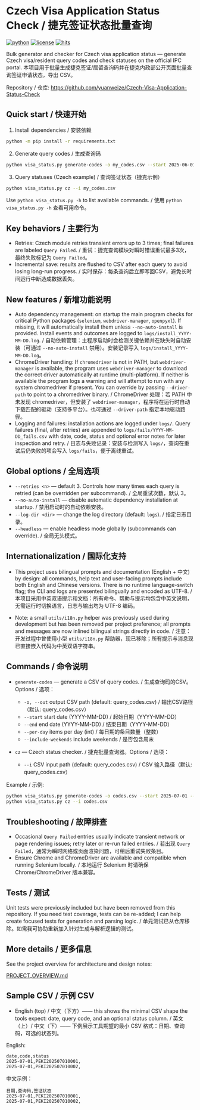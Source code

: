 

# Czech Visa Application Status Check / 捷克签证状态批量查询

<!-- Badges -->
[![python](https://img.shields.io/badge/python-3.8%2B-blue)](https://www.python.org/)
[![license](https://img.shields.io/badge/license-MIT-green)](LICENSE)
[![hits](https://img.shields.io/badge/usage-experimental-orange)](README.md)


Bulk generator and checker for Czech visa application status — generate Czech visa/resident query codes and check statuses on the official IPC portal. 本项目用于批量生成捷克签证/居留查询码并在捷克内政部公开页面批量查询签证申请状态，导出 CSV。


Repository / 仓库: https://github.com/yuanweize/Czech-Visa-Application-Status-Check

## Quick start / 快速开始

1. Install dependencies / 安装依赖

```bash
python -m pip install -r requirements.txt
```

2. Generate query codes / 生成查询码

```bash
python visa_status.py generate-codes -o my_codes.csv --start 2025-06-01 --end 2025-08-15 --per-day 5
```

3. Query statuses (Czech example) / 查询签证状态（捷克示例）

```bash
python visa_status.py cz --i my_codes.csv
```

Use `python visa_status.py -h` to list available commands. / 使用 `python visa_status.py -h` 查看可用命令。

## Key behaviors / 主要行为

- Retries: Czech module retries transient errors up to 3 times; final failures are labeled `Query Failed`. / 重试：捷克查询模块对瞬时错误重试最多3次，最终失败标记为 `Query Failed`。
- Incremental save: results are flushed to CSV after each query to avoid losing long-run progress. / 实时保存：每条查询后立即写回CSV，避免长时间运行中断造成数据丢失。

## New features / 新增功能说明

- Auto dependency management: on startup the main program checks for critical Python packages (`selenium`, `webdriver-manager`, `openpyxl`). If missing, it will automatically install them unless `--no-auto-install` is provided. Install events and outcomes are logged to `logs/install_YYYY-MM-DD.log`. / 自动依赖管理：主程序启动时会检测关键依赖并在缺失时自动安装（可通过 `--no-auto-install` 禁用）。安装记录写入 `logs/install_YYYY-MM-DD.log`。
- ChromeDriver handling: If `chromedriver` is not in PATH, but `webdriver-manager` is available, the program uses `webdriver-manager` to download the correct driver automatically at runtime (multi-platform). If neither is available the program logs a warning and will attempt to run with any system chromedriver if present. You can override by passing `--driver-path` to point to a chromedriver binary. / ChromeDriver 处理：若 PATH 中未发现 chromedriver，但安装了 `webdriver-manager`，程序将在运行时自动下载匹配的驱动（支持多平台）。也可通过 `--driver-path` 指定本地驱动路径。
- Logging and failures: installation actions are logged under `logs/`. Query failures (final, after retries) are appended to `logs/fails/YYYY-MM-DD_fails.csv` with date, code, status and optional error notes for later inspection and retry. / 日志与失败记录：安装与检测写入 `logs/`，查询在重试后仍失败的项会写入 `logs/fails`，便于离线重试。

## Global options / 全局选项

- `--retries <n>` — default 3. Controls how many times each query is retried (can be overridden per subcommand). / 全局重试次数，默认 3。
- `--no-auto-install` — disable automatic dependency installation at startup. / 禁用启动时的自动依赖安装。
- `--log-dir <dir>` — change the log directory (default: `logs`). / 指定日志目录。
- `--headless` — enable headless mode globally (subcommands can override). / 全局无头模式。

## Internationalization / 国际化支持

- This project uses bilingual prompts and documentation (English + 中文) by design: all commands, help text and user-facing prompts include both English and Chinese versions. There is no runtime language-switch flag; the CLI and logs are presented bilingually and encoded as UTF-8. / 本项目采用中英双语提示和文档：所有命令、帮助与提示均包含中英文说明，无需运行时切换语言，日志与输出均为 UTF-8 编码。

- Note: a small `utils/i18n.py` helper was previously used during development but has been removed per project preference; all prompts and messages are now inlined bilingual strings directly in code. / 注意：开发过程中曾使用小型 `utils/i18n.py` 帮助器，现已移除；所有提示与消息现已直接嵌入代码为中英双语字符串。

## Commands / 命令说明

- `generate-codes` — generate a CSV of query codes. / 生成查询码的CSV。Options / 选项：
	- `-o, --out`  output CSV path (default: query_codes.csv) / 输出CSV路径（默认: query_codes.csv）
	- `--start`    start date (YYYY-MM-DD) / 起始日期（YYYY-MM-DD）
	- `--end`      end date (YYYY-MM-DD) / 结束日期（YYYY-MM-DD）
	- `--per-day`  items per day (int) / 每日期的条目数量（整数）
	- `--include-weekends` include weekends / 是否包含周末

- `cz` — Czech status checker. / 捷克批量查询器。Options / 选项：
	- `--i` CSV input path (default: query_codes.csv) / CSV 输入路径（默认: query_codes.csv）

Example / 示例:

```bash
python visa_status.py generate-codes -o codes.csv --start 2025-07-01 --end 2025-07-10 --per-day 3
python visa_status.py cz --i codes.csv
```

## Troubleshooting / 故障排查

- Occasional `Query Failed` entries usually indicate transient network or page rendering issues; retry later or re-run failed entries. / 若出现 `Query Failed`，通常为瞬时网络或页面渲染问题，可稍后重试失败条目。
- Ensure Chrome and ChromeDriver are available and compatible when running Selenium locally. / 本地运行 Selenium 时请确保 Chrome/ChromeDriver 版本兼容。

## Tests / 测试

Unit tests were previously included but have been removed from this repository. If you need test coverage, tests can be re-added; I can help create focused tests for generation and parsing logic. / 单元测试已从仓库移除。如需我可协助重新加入针对生成与解析逻辑的测试。

## More details / 更多信息

See the project overview for architecture and design notes:

[PROJECT_OVERVIEW.md](PROJECT_OVERVIEW.md)

## Sample CSV / 示例 CSV

- English (top) / 中文（下方）—— this shows the minimal CSV shape the tools expect: date, query code, and an optional status column. / 英文（上）/ 中文（下）—— 下例展示工具期望的最小 CSV 格式：日期、查询码，可选的状态列。

English:

```csv
date,code,status
2025-07-01,PEKI202507010001,
2025-07-01,PEKI202507010002,
```

中文示例：

```csv
日期,查询码,签证状态
2025-07-01,PEKI202507010001,
2025-07-01,PEKI202507010002,
```

